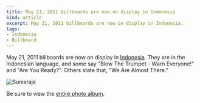 ```yaml
---
title: May 21, 2011 billboards are now on display in Indonesia
kind: article
excerpt: May 21, 2011 billboards are now on display in Indonesia.
tags:
- Indonesia
- Billboard
---
```

May 21, 2011 billboards are now on display in 
[Indonesia](http://en.wikipedia.org/wiki/Indonesia). They are in the
Indonesian language, and some say "Blow The Trumpet - Warn Everyone!" and
"Are You Ready?". Others state that, "We Are Almost There."

![Suniaraja](http://www.ebiblefellowship.com/gallery/d/2179-2/SUNIARAJA.jpg)

Be sure to view the [entire photo album](http://www.ebiblefellowship.com/gallery/v/indonesia_billboards/).

